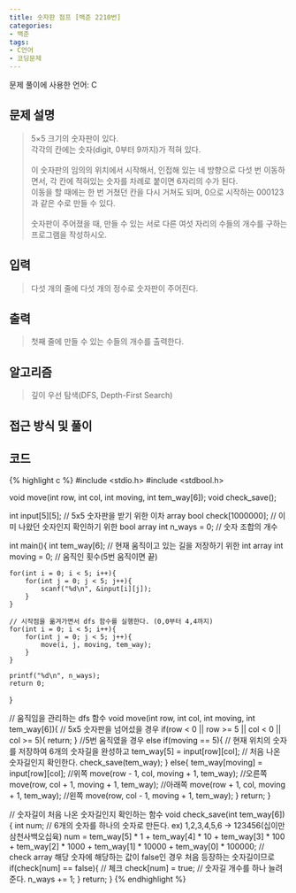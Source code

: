 ```yaml
---
title: 숫자판 점프 [백준 2210번]
categories:
- 백준
tags:
- C언어
- 코딩문제
---
```


문제 풀이에 사용한 언어: C

## 문제 설명

> 5×5 크기의 숫자판이 있다.<br>
> 각각의 칸에는 숫자(digit, 0부터 9까지)가 적혀 있다.<br><br>
> 이 숫자판의 임의의 위치에서 시작해서, 인접해 있는 네 방향으로 다섯 번 이동하면서, 각 칸에 적혀있는 숫자를 차례로 붙이면 6자리의 수가 된다.<br>
> 이동을 할 때에는 한 번 거쳤던 칸을 다시 거쳐도 되며, 0으로 시작하는 000123과 같은 수로 만들 수 있다.<br><br>
> 숫자판이 주어졌을 때, 만들 수 있는 서로 다른 여섯 자리의 수들의 개수를 구하는 프로그램을 작성하시오.<br>

## 입력

> 다섯 개의 줄에 다섯 개의 정수로 숫자판이 주어진다.

## 출력

> 첫째 줄에 만들 수 있는 수들의 개수를 출력한다.

## 알고리즘

> 깊이 우선 탐색(DFS, Depth-First Search)

## 접근 방식 및 풀이

## 코드
{% highlight c %}
#include <stdio.h>
#include <stdbool.h>

void move(int row, int col, int moving, int tem_way[6]);
void check_save();

int input[5][5]; // 5x5 숫자판을 받기 위한 이차 array
bool check[1000000]; // 이미 나왔던 숫자인지 확인하기 위한 bool array
int n_ways = 0; // 숫자 조합의 개수

int
main(){
    int tem_way[6]; // 현재 움직이고 있는 길을 저장하기 위한 int array
    int moving = 0; // 움직인 횟수(5번 움직이면 끝)
    
    for(int i = 0; i < 5; i++){
        for(int j = 0; j < 5; j++){
            scanf("%d\n", &input[i][j]);
        }
    }
    
    // 시작점을 옮겨가면서 dfs 함수를 실행한다. (0,0부터 4,4까지)
    for(int i = 0; i < 5; i++){
        for(int j = 0; j < 5; j++){
            move(i, j, moving, tem_way);
        }
    }
    
    printf("%d\n", n_ways);
    return 0;
}

// 움직임을 관리하는 dfs 함수
void move(int row, int col, int moving, int tem_way[6]){
    // 5x5 숫자판을 넘어섰을 경우
    if(row < 0 || row >= 5 || col < 0 || col >= 5){
        return;
    }
    //5번 움직였을 경우
    else if(moving == 5){
        // 현재 위치의 숫자를 저장하여 6개의 숫자길을 완성하고
        tem_way[5] = input[row][col];
        // 처음 나온 숫자길인지 확인한다.
        check_save(tem_way);
    }
    else{
        tem_way[moving] = input[row][col];
        //위쪽
        move(row - 1, col, moving + 1, tem_way);
        //오른쪽
        move(row, col + 1, moving + 1, tem_way);
        //아래쪽
        move(row + 1, col, moving + 1, tem_way);
        //왼쪽
        move(row, col - 1, moving + 1, tem_way);
    }
    return;
}

// 숫자길이 처음 나온 숫자길인지 확인하는 함수
void check_save(int tem_way[6]){
    int num;
    // 6개의 숫자를 하나의 숫자로 만든다. ex) 1,2,3,4,5,6 -> 123456(십이만삼천사백오십육)
    num = tem_way[5] * 1 + tem_way[4] * 10 + tem_way[3] * 100 + tem_way[2] * 1000 + tem_way[1] * 10000 + tem_way[0] * 100000;
    // check array 해당 숫자에 해당하는 값이 false인 경우 처음 등장하는 숫자길이므로
    if(check[num] == false){
        // 체크
        check[num] = true;
        // 숫자길 개수를 하나 늘려준다.
        n_ways += 1;
    }
    return;
}
{% endhighlight %}
